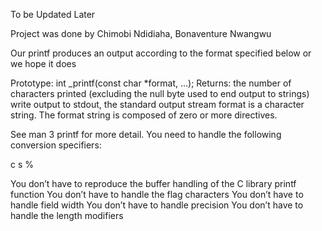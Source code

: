 To be Updated Later

Project was done by Chimobi Ndidiaha, Bonaventure Nwangwu

Our printf  produces an output according to the format specified below or we hope it does

Prototype: int _printf(const char *format, ...);
Returns: the number of characters printed (excluding the null byte used to end output to strings)
write output to stdout, the standard output stream
format is a character string. The format string is composed of zero or more directives. 


See man 3 printf for more detail. You need to handle the following conversion specifiers:

c
s
%

You don’t have to reproduce the buffer handling of the C library printf function
You don’t have to handle the flag characters
You don’t have to handle field width
You don’t have to handle precision
You don’t have to handle the length modifiers
